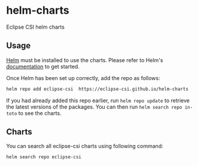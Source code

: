 # helm-charts

Eclipse CSI helm charts

## Usage

[Helm](https://helm.sh) must be installed to use the charts.  Please refer to
Helm's [documentation](https://helm.sh/docs) to get started.

Once Helm has been set up correctly, add the repo as follows:

```bash
helm repo add eclipse-csi  https://eclipse-csi.github.io/helm-charts
```

If you had already added this repo earlier, run `helm repo update` to retrieve
the latest versions of the packages.  You can then run `helm search repo
in-toto` to see the charts.

## Charts

You can search all eclipse-csi charts using following command:

```bash
helm search repo eclipse-csi
```
